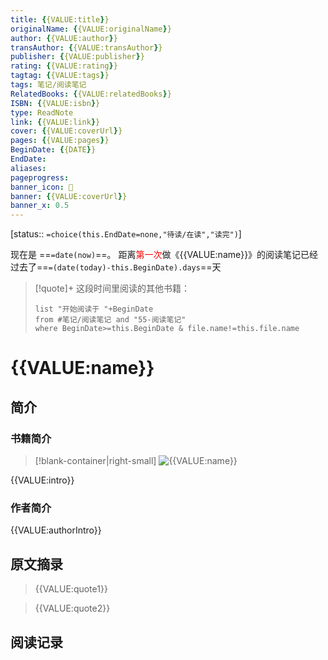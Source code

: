 ```yaml
---
title: {{VALUE:title}}
originalName: {{VALUE:originalName}}
author: {{VALUE:author}}
transAuthor: {{VALUE:transAuthor}}
publisher: {{VALUE:publisher}}
rating: {{VALUE:rating}}
tagtag: {{VALUE:tags}}
tags: 笔记/阅读笔记
RelatedBooks: {{VALUE:relatedBooks}}
ISBN: {{VALUE:isbn}}
type: ReadNote
link: {{VALUE:link}}
cover: {{VALUE:coverUrl}}
pages: {{VALUE:pages}}
BeginDate: {{DATE}}
EndDate:
aliases:
pageprogress:
banner_icon: 📔
banner: {{VALUE:coverUrl}}
banner_x: 0.5
---
```

[status:: `=choice(this.EndDate=none,"待读/在读","读完")`]

现在是 ==`=date(now)`==。
距离<font color=#ff0000>第一次</font>做《{{VALUE:name}}》的阅读笔记已经过去了==`=(date(today)-this.BeginDate).days`==天

> [!quote]+ 这段时间里阅读的其他书籍：
> ```dataview
> list "开始阅读于 "+BeginDate
> from #笔记/阅读笔记 and "55-阅读笔记"
> where BeginDate>=this.BeginDate & file.name!=this.file.name
> ```


# {{VALUE:name}}

## 简介
### 书籍简介
> [!blank-container|right-small]
> ![{{VALUE:name}}]({{VALUE:coverUrl}})


{{VALUE:intro}}

### 作者简介

{{VALUE:authorIntro}}

## 原文摘录
> {{VALUE:quote1}}

> {{VALUE:quote2}}

## 阅读记录
